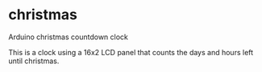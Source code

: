 # christmas
Arduino christmas countdown clock

This is a clock using a 16x2 LCD panel that counts the days and hours left until christmas.

